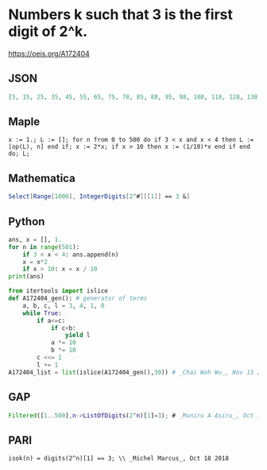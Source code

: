 # Numbers k such that 3 is the first digit of 2^k\.
https://oeis.org/A172404
## JSON
```JSON
[5, 15, 25, 35, 45, 55, 65, 75, 78, 85, 88, 95, 98, 108, 118, 128, 138, 148, 158, 168, 178, 181, 188, 191, 201, 211, 221, 231, 241, 251, 261, 271, 274, 281, 284, 291, 294, 304, 314, 324, 334, 344, 354, 364, 367, 374, 377, 384, 387, 397, 407, 417, 427, 437, 447, 457, 467, 470, 477, 480, 487, 490, 500]
```
## Maple
```Maple
x := 1.; L := []; for n from 0 to 500 do if 3 < x and x < 4 then L := [op(L), n] end if; x := 2*x; if x > 10 then x := (1/10)*x end if end do; L;
```
## Mathematica
```Mathematica
Select[Range[1000], IntegerDigits[2^#][[1]] == 3 &]
```
## Python
```Python
ans, x = [], 1.
for n in range(501):
    if 3 < x < 4: ans.append(n)
    x = x*2
    if x > 10: x = x / 10
print(ans)
```
```Python
from itertools import islice
def A172404_gen(): # generator of terms
    a, b, c, l = 3, 4, 1, 0
    while True:
        if a<=c:
            if c<b:
                yield l
            a *= 10
            b *= 10
        c <<= 1
        l += 1
A172404_list = list(islice(A172404_gen(),30)) # _Chai Wah Wu_, Nov 13 2023
```
## GAP
```GAP
Filtered([1..500],n->ListOfDigits(2^n)[1]=3); # _Muniru A Asiru_, Oct 17 2018
```
## PARI
```PARI
isok(n) = digits(2^n)[1] == 3; \\ _Michel Marcus_, Oct 18 2018
```
